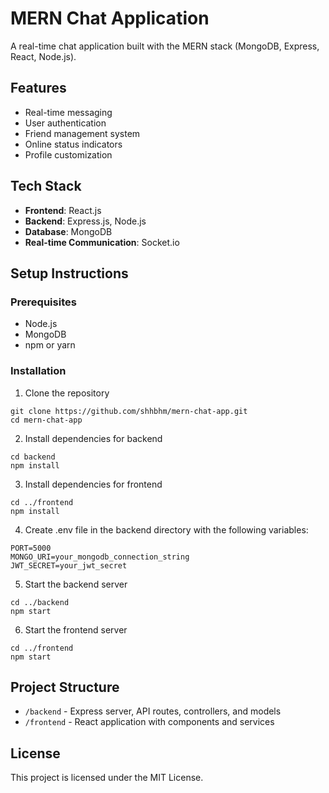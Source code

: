 # MERN Chat Application

A real-time chat application built with the MERN stack (MongoDB, Express, React, Node.js).

## Features

- Real-time messaging
- User authentication
- Friend management system
- Online status indicators
- Profile customization

## Tech Stack

- **Frontend**: React.js
- **Backend**: Express.js, Node.js
- **Database**: MongoDB
- **Real-time Communication**: Socket.io

## Setup Instructions

### Prerequisites
- Node.js
- MongoDB
- npm or yarn

### Installation

1. Clone the repository
```
git clone https://github.com/shhbhm/mern-chat-app.git
cd mern-chat-app
```

2. Install dependencies for backend
```
cd backend
npm install
```

3. Install dependencies for frontend
```
cd ../frontend
npm install
```

4. Create .env file in the backend directory with the following variables:
```
PORT=5000
MONGO_URI=your_mongodb_connection_string
JWT_SECRET=your_jwt_secret
```

5. Start the backend server
```
cd ../backend
npm start
```

6. Start the frontend server
```
cd ../frontend
npm start
```

## Project Structure
- `/backend` - Express server, API routes, controllers, and models
- `/frontend` - React application with components and services

## License
This project is licensed under the MIT License.
